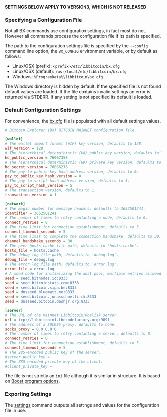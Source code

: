 **SETTINGS BELOW APPLY TO VERSION3, WHICH IS NOT RELEASED**

### Specifying a Configuration File
Not all BX commands use configuration settings, in fact most do not. However all commands process the configuration file if its path is specified.

The path to the configuration settings file is specified by the `--config` command line option, the `BX_CONFIG` environment variable, or by default as follows:

* Linux/OSX (prefix): `<prefix>/etc/libbitcoin/bx.cfg`
* Linux/OSX (default): `/usr/local/etc/libbitcoin/bx.cfg`
* Windows: `%ProgramData%\libbitcoin\bx.cfg`

The Windows directory is hidden by default. If the specified file is not found default values are loaded. If the file contains invalid settings an error is returned via STDERR. If any setting is not specified its default is loaded.

### Default Configuration Settings

For convenience, the [bx.cfg](https://github.com/libbitcoin/libbitcoin-explorer/blob/version2/data/bx.cfg) file is populated with all default settings values.
```ini
# Bitcoin Explorer (BX) BITCOIN MAINNET configuration file.

[wallet]
# The wallet import format (WIF) key version, defaults to 128.
wif_version = 128
# The hierarchical deterministic (HD) public key version, defaults to 76067358.
hd_public_version = 76067358
# The hierarchical deterministic (HD) private key version, defaults to 76066276.
hd_secret_version = 76066276
# The pay-to-public-key-hash address version, defaults to 0.
pay_to_public_key_hash_version = 0
# The pay-to-script-hash address version, defaults to 5.
pay_to_script_hash_version = 5
# The transaction version, defaults to 1.
transaction_version = 1

[network]
# The magic number for message headers, defaults to 3652501241.
identifier = 3652501241
# The number of times to retry contacting a node, defaults to 0.
connect_retries = 0
# The time limit for connection establishment, defaults to 5.
connect_timeout_seconds = 5
# The time limit to complete the connection handshake, defaults to 30.
channel_handshake_seconds = 30
# The peer hosts cache file path, defaults to 'hosts.cache'.
hosts_file = hosts.cache
# The debug log file path, defaults to 'debug.log'.
debug_file = debug.log
# The error log file path, defaults to 'error.log'.
error_file = error.log
# A seed node for initializing the host pool, multiple entries allowed.
seed = seed.bitnodes.io:8333
seed = seed.bitcoinstats.com:8333
seed = seed.bitcoin.sipa.be:8333
seed = dnsseed.bluematt.me:8333
seed = seed.bitcoin.jonasschnelli.ch:8333
seed = dnsseed.bitcoin.dashjr.org:8333

[server]
# The URL of the mainnet Libbitcoin/Obelisk server.
url = tcp://libbitcoin1.thecodefactory.org:9091
# The address of a SOCKS5 proxy, defaults to none.
socks_proxy = 0.0.0.0:0
# The number of times to retry contacting a server, defaults to 0.
connect_retries = 0
# The time limit for connection establishment, defaults to 5.
connect_timeout_seconds = 5
# The Z85-encoded public key of the server.
#server_public_key =
# The Z85-encoded private key of the client.
#client_private_key =
```

The file is not strictly an `ini` file although it is similar in structure. It is based on [Boost program options](http://www.boost.org/doc/libs/1_56_0/doc/html/program_options/overview.html#idp344521728).

### Exporting Settings
The [settings](bx-settings) command outputs all settings and values for the configuration file in use.